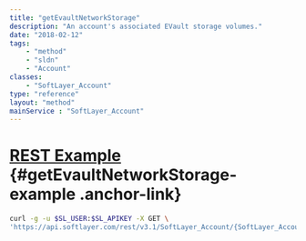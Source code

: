 ```yaml
---
title: "getEvaultNetworkStorage"
description: "An account's associated EVault storage volumes."
date: "2018-02-12"
tags:
    - "method"
    - "sldn"
    - "Account"
classes:
    - "SoftLayer_Account"
type: "reference"
layout: "method"
mainService : "SoftLayer_Account"
---
```


# [REST Example](#getEvaultNetworkStorage-example) <a href="/article/rest/"><i class="fas fa-question"></i></a> {#getEvaultNetworkStorage-example .anchor-link} 
```bash
curl -g -u $SL_USER:$SL_APIKEY -X GET \
'https://api.softlayer.com/rest/v3.1/SoftLayer_Account/{SoftLayer_AccountID}/getEvaultNetworkStorage'
```
